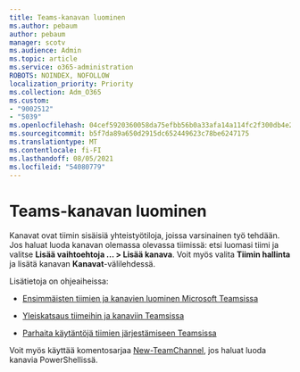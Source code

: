 ```yaml
---
title: Teams-kanavan luominen
ms.author: pebaum
author: pebaum
manager: scotv
ms.audience: Admin
ms.topic: article
ms.service: o365-administration
ROBOTS: NOINDEX, NOFOLLOW
localization_priority: Priority
ms.collection: Adm_O365
ms.custom:
- "9002512"
- "5039"
ms.openlocfilehash: 04cef5920360058da75efbb56b0a33afa14a114fc2f300db4e26cdd8eef1aee2
ms.sourcegitcommit: b5f7da89a650d2915dc652449623c78be6247175
ms.translationtype: MT
ms.contentlocale: fi-FI
ms.lasthandoff: 08/05/2021
ms.locfileid: "54080779"
---
```

# <a name="create-a-teams-channel"></a>Teams-kanavan luominen

Kanavat ovat tiimin sisäisiä yhteistyötiloja, joissa varsinainen työ tehdään. Jos haluat luoda kanavan olemassa olevassa tiimissä: etsi luomasi tiimi ja valitse **Lisää vaihtoehtoja ... > Lisää kanava**. Voit myös valita **Tiimin hallinta** ja lisätä kanavan **Kanavat**-välilehdessä.

Lisätietoja on ohjeaiheissa:

- [Ensimmäisten tiimien ja kanavien luominen Microsoft Teamsissa](https://docs.microsoft.com/MicrosoftTeams/get-started-with-teams-create-your-first-teams-and-channels)

- [Yleiskatsaus tiimeihin ja kanaviin Teamsissa](https://docs.microsoft.com/microsoftteams/teams-channels-overview)

- [Parhaita käytäntöjä tiimien järjestämiseen Teamsissa](https://docs.microsoft.com/MicrosoftTeams/best-practices-organizing)

Voit myös käyttää komentosarjaa [New-TeamChannel](https://docs.microsoft.com/powershell/module/teams/new-teamchannel?view=teams-ps), jos haluat luoda kanavia PowerShellissä. 
